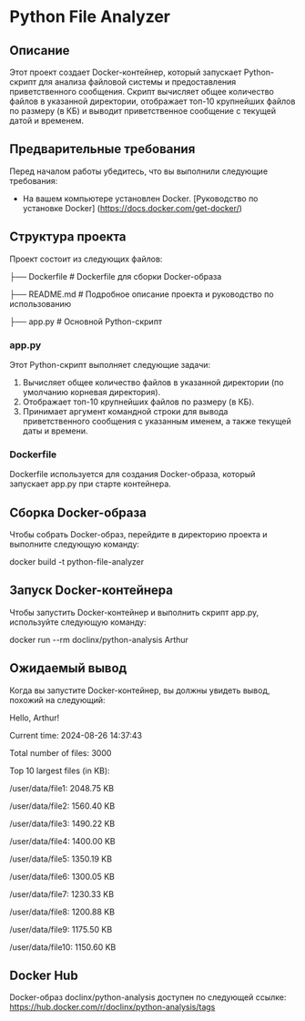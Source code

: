 # Python File Analyzer

## Описание

Этот проект создает Docker-контейнер, который запускает Python-скрипт для анализа файловой системы и предоставления приветственного сообщения. Скрипт вычисляет общее количество файлов в указанной директории, отображает топ-10 крупнейших файлов по размеру (в КБ) и выводит приветственное сообщение с текущей датой и временем.

## Предварительные требования

Перед началом работы убедитесь, что вы выполнили следующие требования:
- На вашем компьютере установлен Docker. [Руководство по установке Docker] (https://docs.docker.com/get-docker/)

## Структура проекта

Проект состоит из следующих файлов:

├── Dockerfile # Dockerfile для сборки Docker-образа

├── README.md # Подробное описание проекта и руководство по использованию

├── app.py # Основной Python-скрипт

### app.py

Этот Python-скрипт выполняет следующие задачи:
1. Вычисляет общее количество файлов в указанной директории (по умолчанию корневая директория).
2. Отображает топ-10 крупнейших файлов по размеру (в КБ).
3. Принимает аргумент командной строки для вывода приветственного сообщения с указанным именем, а также текущей даты и времени.

### Dockerfile

Dockerfile используется для создания Docker-образа, который запускает app.py при старте контейнера.

## Сборка Docker-образа

Чтобы собрать Docker-образ, перейдите в директорию проекта и выполните следующую команду:

docker build -t python-file-analyzer

## Запуск Docker-контейнера

Чтобы запустить Docker-контейнер и выполнить скрипт app.py, используйте следующую команду:

docker run --rm doclinx/python-analysis Arthur

## Ожидаемый вывод

Когда вы запустите Docker-контейнер, вы должны увидеть вывод, похожий на следующий:

Hello, Arthur!

Current time: 2024-08-26 14:37:43

Total number of files: 3000

Top 10 largest files (in KB):

/user/data/file1: 2048.75 KB

/user/data/file2: 1560.40 KB

/user/data/file3: 1490.22 KB

/user/data/file4: 1400.00 KB

/user/data/file5: 1350.19 KB

/user/data/file6: 1300.05 KB

/user/data/file7: 1230.33 KB

/user/data/file8: 1200.88 KB

/user/data/file9: 1175.50 KB

/user/data/file10: 1150.60 KB

## Docker Hub

Docker-образ doclinx/python-analysis доступен по следующей ссылке: https://hub.docker.com/r/doclinx/python-analysis/tags
